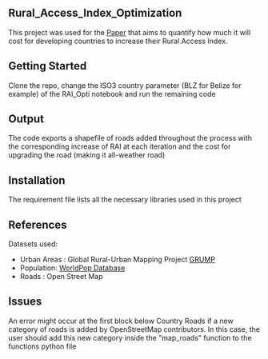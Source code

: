## Rural_Access_Index_Optimization

This project was used for the [Paper](https://openknowledge.worldbank.org/bitstream/handle/10986/31309/WPS8746.pdf?sequence=5) that aims to quantify how much it will cost for developing countries to increase their Rural Access Index.

## Getting Started

Clone the repo, change the ISO3 country parameter (BLZ for Belize for example) of the RAI_Opti notebook and run the remaining code

## Output

The code exports a shapefile of roads added throughout the process with the corresponding increase of RAI at each iteration and the cost for upgrading the road (making it all-weather road)

## Installation

The requirement file lists all the necessary libraries used in this project

## References

Datesets used:
-  Urban Areas : Global Rural-Urban Mapping Project [GRUMP](https://sedac.ciesin.columbia.edu/data/collection/grump-v1)
- Population: [WorldPop Database](https://www.worldpop.org/)
- Roads : Open Street Map

## Issues

An error might occur at the first block below Country Roads if a new category of roads is added by OpenStreetMap contributors. In this case, the user should add this new category inside the "map_roads" function to the functions python file
